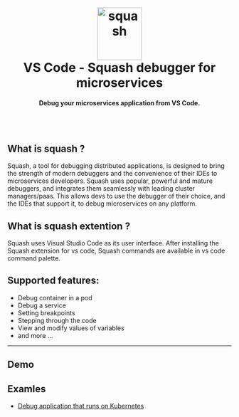 

<h1 align="center">
    <img src="https://i.imgur.com/pRMwGOj.png" alt="squash" width="100" height="118">
  <br>
  VS Code - Squash debugger for microservices
</h1>


<h4 align="center">Debug your microservices application from VS Code.</h4>
<BR><BR>

## What is squash ?
Squash, a tool for debugging distributed applications, is designed to bring the strength of modern debuggers and the convenience of their IDEs to microservices developers. Squash uses popular, powerful and mature debuggers, and integrates them seamlessly with leading cluster managers/paas. This allows devs to use the debugger of their choice, and the IDEs that support it, to debug microservices on any platform.

## What is squash extention ?
Squash uses Visual Studio Code as its user interface. 
After installing the Squash extension for vs code, Squash commands are available in vs code command palette. 

## Supported features:
* Debug container in a pod
* Debug a service
* Setting breakpoints
* Stepping through the code
* View and modify values of variables
* and more ...

***

## Demo

## Examles
* [Debug application that runs on Kubernetes](docs/example-app-kubernetes.md)
